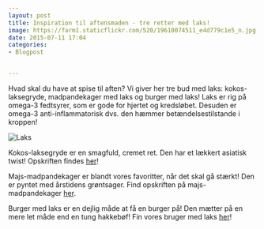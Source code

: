 ```yaml
---
layout: post
title: Inspiration til aftensmaden - tre retter med laks!
image: https://farm1.staticflickr.com/520/19610074511_e4d779c1e5_n.jpg
date: 2015-07-11 17:04
categories:
- Blogpost


---
```

Hvad skal du have at spise til aften? Vi giver her tre bud med laks: kokos-laksegryde, madpandekager med laks og burger med laks! Laks er rig på omega-3 fedtsyrer, som er gode for hjertet og kredsløbet. Desuden er omega-3 anti-inflammatorisk dvs. den hæmmer betændelsestilstande i kroppen!

![Laks](https://farm1.staticflickr.com/520/19610074511_e4d779c1e5_z.jpg) 

Kokos-laksegryde er en smagfuld, cremet ret. Den har et lækkert asiatisk twist! Opskriften findes [her](http://www.femmefood.com/2015/03/kokos-lakse-gryde/)!

Majs-madpandekager er blandt vores favoritter, når det skal gå stærkt! Den er pyntet med årstidens grøntsager. Find opskriften på majs-madpandekager [her](http://www.femmefood.com/2014/05/majs-madpandekager/).

Burger med laks er en dejlig måde at få en burger på! Den mætter på en mere let måde end en tung hakkebøf! Fin vores bruger med laks [her](http://www.femmefood.com/2014/04/laekker-lakseburger/)!











